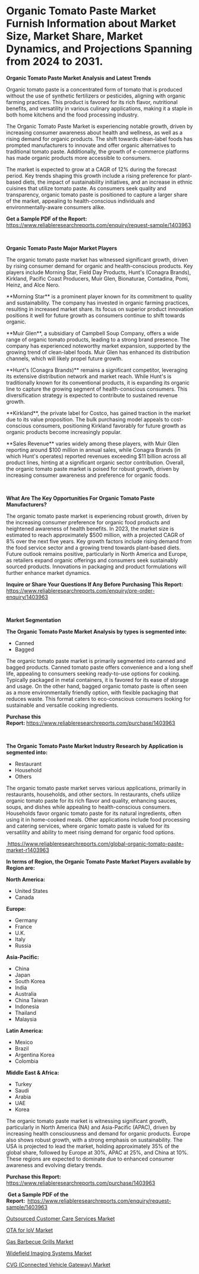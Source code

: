 <p><h1>Organic Tomato Paste Market Furnish Information about Market Size, Market Share, Market Dynamics, and Projections Spanning from 2024 to 2031.</h1></p><p><strong>Organic Tomato Paste Market Analysis and Latest Trends</strong></p>
<p><p>Organic tomato paste is a concentrated form of tomato that is produced without the use of synthetic fertilizers or pesticides, aligning with organic farming practices. This product is favored for its rich flavor, nutritional benefits, and versatility in various culinary applications, making it a staple in both home kitchens and the food processing industry.</p><p>The Organic Tomato Paste Market is experiencing notable growth, driven by increasing consumer awareness about health and wellness, as well as a rising demand for organic products. The shift towards clean-label foods has prompted manufacturers to innovate and offer organic alternatives to traditional tomato paste. Additionally, the growth of e-commerce platforms has made organic products more accessible to consumers.</p><p>The market is expected to grow at a CAGR of 12% during the forecast period. Key trends shaping this growth include a rising preference for plant-based diets, the impact of sustainability initiatives, and an increase in ethnic cuisines that utilize tomato paste. As consumers seek quality and transparency, organic tomato paste is positioned to capture a larger share of the market, appealing to health-conscious individuals and environmentally-aware consumers alike.</p></p>
<p><strong>Get a Sample PDF of the Report:&nbsp;</strong> <a href="https://www.reliableresearchreports.com/enquiry/request-sample/1403963?utm_campaign=32&utm_medium=2&utm_source=Github&utm_content=ia&utm_term=23102024&utm_id=organic-tomato-paste">https://www.reliableresearchreports.com/enquiry/request-sample/1403963</a></p>
<p>&nbsp;</p>
<p><strong>Organic Tomato Paste Major Market Players</strong></p>
<p><p>The organic tomato paste market has witnessed significant growth, driven by rising consumer demand for organic and health-conscious products. Key players include Morning Star, Field Day Products, Hunt's (Conagra Brands), Kirkland, Pacific Coast Producers, Muir Glen, Bionaturae, Contadina, Pomì, Heinz, and Alce Nero.</p><p>**Morning Star** is a prominent player known for its commitment to quality and sustainability. The company has invested in organic farming practices, resulting in increased market share. Its focus on superior product innovation positions it well for future growth as consumers continue to shift towards organic.</p><p>**Muir Glen**, a subsidiary of Campbell Soup Company, offers a wide range of organic tomato products, leading to a strong brand presence. The company has experienced noteworthy market expansion, supported by the growing trend of clean-label foods. Muir Glen has enhanced its distribution channels, which will likely propel future growth.</p><p>**Hunt's (Conagra Brands)** remains a significant competitor, leveraging its extensive distribution network and market reach. While Hunt's is traditionally known for its conventional products, it is expanding its organic line to capture the growing segment of health-conscious consumers. This diversification strategy is expected to contribute to sustained revenue growth.</p><p>**Kirkland**, the private label for Costco, has gained traction in the market due to its value proposition. The bulk purchasing model appeals to cost-conscious consumers, positioning Kirkland favorably for future growth as organic products become increasingly popular.</p><p>**Sales Revenue** varies widely among these players, with Muir Glen reporting around $100 million in annual sales, while Conagra Brands (in which Hunt's operates) reported revenues exceeding $11 billion across all product lines, hinting at a significant organic sector contribution. Overall, the organic tomato paste market is poised for robust growth, driven by increasing consumer awareness and preference for organic foods.</p></p>
<p>&nbsp;</p>
<p><strong>What Are The Key Opportunities For Organic Tomato Paste Manufacturers?</strong></p>
<p><p>The organic tomato paste market is experiencing robust growth, driven by the increasing consumer preference for organic food products and heightened awareness of health benefits. In 2023, the market size is estimated to reach approximately $500 million, with a projected CAGR of 8% over the next five years. Key growth factors include rising demand from the food service sector and a growing trend towards plant-based diets. Future outlook remains positive, particularly in North America and Europe, as retailers expand organic offerings and consumers seek sustainably sourced products. Innovations in packaging and product formulations will further enhance market dynamics.</p></p>
<p><strong>Inquire or Share Your Questions If Any Before Purchasing This Report:</strong> <a href="https://www.reliableresearchreports.com/enquiry/pre-order-enquiry/1403963?utm_campaign=32&utm_medium=2&utm_source=Github&utm_content=ia&utm_term=23102024&utm_id=organic-tomato-paste">https://www.reliableresearchreports.com/enquiry/pre-order-enquiry/1403963</a></p>
<p>&nbsp;</p>
<p><strong>Market Segmentation</strong></p>
<p><strong>The Organic Tomato Paste Market Analysis by types is segmented into:</strong></p>
<p><ul><li>Canned</li><li>Bagged</li></ul></p>
<p><p>The organic tomato paste market is primarily segmented into canned and bagged products. Canned tomato paste offers convenience and a long shelf life, appealing to consumers seeking ready-to-use options for cooking. Typically packaged in metal containers, it is favored for its ease of storage and usage. On the other hand, bagged organic tomato paste is often seen as a more environmentally friendly option, with flexible packaging that reduces waste. This format caters to eco-conscious consumers looking for sustainable and versatile cooking ingredients.</p></p>
<p><strong>Purchase this Report:&nbsp;</strong><a href="https://www.reliableresearchreports.com/purchase/1403963?utm_campaign=32&utm_medium=2&utm_source=Github&utm_content=ia&utm_term=23102024&utm_id=organic-tomato-paste">https://www.reliableresearchreports.com/purchase/1403963</a></p>
<p>&nbsp;</p>
<p><strong>The Organic Tomato Paste Market Industry Research by Application is segmented into:</strong></p>
<p><ul><li>Restaurant</li><li>Household</li><li>Others</li></ul></p>
<p><p>The organic tomato paste market serves various applications, primarily in restaurants, households, and other sectors. In restaurants, chefs utilize organic tomato paste for its rich flavor and quality, enhancing sauces, soups, and dishes while appealing to health-conscious consumers. Households favor organic tomato paste for its natural ingredients, often using it in home-cooked meals. Other applications include food processing and catering services, where organic tomato paste is valued for its versatility and ability to meet rising demand for organic food options.</p></p>
<p><a href="https://www.reliableresearchreports.com/global-organic-tomato-paste-market-r1403963?utm_campaign=32&utm_medium=2&utm_source=Github&utm_content=ia&utm_term=23102024&utm_id=organic-tomato-paste">&nbsp;https://www.reliableresearchreports.com/global-organic-tomato-paste-market-r1403963</a></p>
<p><strong>In terms of Region, the Organic Tomato Paste Market Players available by Region are:</strong></p>
<p>
    <p> <strong> North America: </strong>
        <ul>
            <li>United States</li>
            <li>Canada</li>
        </ul>
        </p> 
    <p> <strong> Europe: </strong>
        <ul>
            <li>Germany</li>
            <li>France</li>
            <li>U.K.</li>
            <li>Italy</li>
            <li>Russia</li>
        </ul>
        </p> 
    <p> <strong> Asia-Pacific: </strong>
        <ul>
            <li>China</li>
            <li>Japan</li>
            <li>South Korea</li>
            <li>India</li>
            <li>Australia</li>
            <li>China Taiwan</li>
            <li>Indonesia</li>
            <li>Thailand</li>
            <li>Malaysia</li>
        </ul>
        </p> 
    <p> <strong> Latin America: </strong>
        <ul>
            <li>Mexico</li>
            <li>Brazil</li>
            <li>Argentina Korea</li>
            <li>Colombia</li>
        </ul>
        </p> 
    <p> <strong> Middle East & Africa: </strong>
        <ul>
            <li>Turkey</li>
            <li>Saudi</li>
            <li>Arabia</li>
            <li>UAE</li>
            <li>Korea</li>
        </ul>
    </p>
    </p>
<p><p>The organic tomato paste market is witnessing significant growth, particularly in North America (NA) and Asia-Pacific (APAC), driven by increasing health consciousness and demand for organic products. Europe also shows robust growth, with a strong emphasis on sustainability. The USA is projected to lead the market, holding approximately 35% of the global share, followed by Europe at 30%, APAC at 25%, and China at 10%. These regions are expected to dominate due to enhanced consumer awareness and evolving dietary trends.</p></p>
<p><strong>Purchase this Report: </strong><a href="https://www.reliableresearchreports.com/purchase/1403963?utm_campaign=32&utm_medium=2&utm_source=Github&utm_content=ia&utm_term=23102024&utm_id=organic-tomato-paste">https://www.reliableresearchreports.com/purchase/1403963</a></p>
<p>&nbsp;<strong>Get a Sample PDF of the Report:&nbsp;&nbsp;</strong><a href="https://www.reliableresearchreports.com/enquiry/request-sample/1403963?utm_campaign=32&utm_medium=2&utm_source=Github&utm_content=ia&utm_term=23102024&utm_id=organic-tomato-paste">https://www.reliableresearchreports.com/enquiry/request-sample/1403963</a></p>
<p><strong></strong></p>
<p><p><a href="https://www.linkedin.com/pulse/outsourced-customer-care-services-market-size-segmentation-trends-trhke?utm_campaign=32&utm_medium=2&utm_source=Github&utm_content=ia&utm_term=23102024&utm_id=organic-tomato-paste">Outsourced Customer Care Services Market</a></p><p><a href="https://github.com/isbel3opkkem/Market-Research-Report-List-1/blob/main/ota-for-iov-market.md?utm_campaign=32&utm_medium=2&utm_source=Github&utm_content=ia&utm_term=23102024&utm_id=organic-tomato-paste">OTA for IoV Market</a></p><p><a href="https://issuu.com/reportprime-2/docs/gas-barbecue-grills-market-size-203_35e628df4f2a64?utm_campaign=32&utm_medium=2&utm_source=Github&utm_content=ia&utm_term=23102024&utm_id=organic-tomato-paste">Gas Barbecue Grills Market</a></p><p><a href="https://www.linkedin.com/pulse/widefield-imaging-systems-market-size-status-forecast-2024-2031-j7wqe?utm_campaign=32&utm_medium=2&utm_source=Github&utm_content=ia&utm_term=23102024&utm_id=organic-tomato-paste">Widefield Imaging Systems Market</a></p><p><a href="https://github.com/cristy9x9bur/Market-Research-Report-List-1/blob/main/cvg-connected-vehicle-gateway-market.md?utm_campaign=32&utm_medium=2&utm_source=Github&utm_content=ia&utm_term=23102024&utm_id=organic-tomato-paste">CVG (Connected Vehicle Gateway) Market</a></p></p>